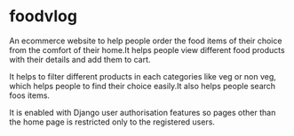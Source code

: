 <h1> foodvlog</h1>
<p> An ecommerce website to help people order the food items of their choice from the comfort of their home.It helps people view different food products with their details and add them to cart.</p>
<p> It helps to filter different products in each categories like veg or non veg, which helps people to find their choice easily.It also helps people search foos items.</p>
<p> It is enabled with Django user authorisation features so pages other than the home page is restricted only to the registered users.</p>


